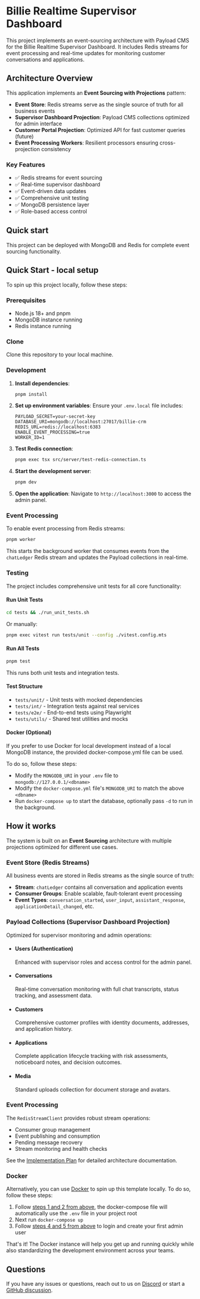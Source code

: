 # Billie Realtime Supervisor Dashboard

This project implements an event-sourcing architecture with Payload CMS for the Billie Realtime Supervisor Dashboard. It includes Redis streams for event processing and real-time updates for monitoring customer conversations and applications.

## Architecture Overview

This application implements an **Event Sourcing with Projections** pattern:

- **Event Store**: Redis streams serve as the single source of truth for all business events
- **Supervisor Dashboard Projection**: Payload CMS collections optimized for admin interface
- **Customer Portal Projection**: Optimized API for fast customer queries (future)
- **Event Processing Workers**: Resilient processors ensuring cross-projection consistency

### Key Features

- ✅ Redis streams for event sourcing
- ✅ Real-time supervisor dashboard
- ✅ Event-driven data updates
- ✅ Comprehensive unit testing
- ✅ MongoDB persistence layer
- ✅ Role-based access control

## Quick start

This project can be deployed with MongoDB and Redis for complete event sourcing functionality.

## Quick Start - local setup

To spin up this project locally, follow these steps:

### Prerequisites

- Node.js 18+ and pnpm
- MongoDB instance running
- Redis instance running

### Clone

Clone this repository to your local machine.

### Development

1. **Install dependencies**:
   ```bash
   pnpm install
   ```

2. **Set up environment variables**:
   Ensure your `.env.local` file includes:
   ```env
   PAYLOAD_SECRET=your-secret-key
   DATABASE_URI=mongodb://localhost:27017/billie-crm
   REDIS_URL=redis://localhost:6383
   ENABLE_EVENT_PROCESSING=true
   WORKER_ID=1
   ```

3. **Test Redis connection**:
   ```bash
   pnpm exec tsx src/server/test-redis-connection.ts
   ```

4. **Start the development server**:
   ```bash
   pnpm dev
   ```

5. **Open the application**:
   Navigate to `http://localhost:3000` to access the admin panel.

### Event Processing

To enable event processing from Redis streams:

```bash
pnpm worker
```

This starts the background worker that consumes events from the `chatLedger` Redis stream and updates the Payload collections in real-time.

### Testing

The project includes comprehensive unit tests for all core functionality:

#### Run Unit Tests

```bash
cd tests && ./run_unit_tests.sh
```

Or manually:

```bash
pnpm exec vitest run tests/unit --config ./vitest.config.mts
```

#### Run All Tests

```bash
pnpm test
```

This runs both unit tests and integration tests.

#### Test Structure

- `tests/unit/` - Unit tests with mocked dependencies
- `tests/int/` - Integration tests against real services
- `tests/e2e/` - End-to-end tests using Playwright
- `tests/utils/` - Shared test utilities and mocks

#### Docker (Optional)

If you prefer to use Docker for local development instead of a local MongoDB instance, the provided docker-compose.yml file can be used.

To do so, follow these steps:

- Modify the `MONGODB_URI` in your `.env` file to `mongodb://127.0.0.1/<dbname>`
- Modify the `docker-compose.yml` file's `MONGODB_URI` to match the above `<dbname>`
- Run `docker-compose up` to start the database, optionally pass `-d` to run in the background.

## How it works

The system is built on an **Event Sourcing** architecture with multiple projections optimized for different use cases.

### Event Store (Redis Streams)

All business events are stored in Redis streams as the single source of truth:

- **Stream**: `chatLedger` contains all conversation and application events
- **Consumer Groups**: Enable scalable, fault-tolerant event processing
- **Event Types**: `conversation_started`, `user_input`, `assistant_response`, `applicationDetail_changed`, etc.

### Payload Collections (Supervisor Dashboard Projection)

Optimized for supervisor monitoring and admin operations:

- #### Users (Authentication)
  Enhanced with supervisor roles and access control for the admin panel.

- #### Conversations
  Real-time conversation monitoring with full chat transcripts, status tracking, and assessment data.

- #### Customers  
  Comprehensive customer profiles with identity documents, addresses, and application history.

- #### Applications
  Complete application lifecycle tracking with risk assessments, noticeboard notes, and decision outcomes.

- #### Media
  Standard uploads collection for document storage and avatars.

### Event Processing

The `RedisStreamClient` provides robust stream operations:

- Consumer group management
- Event publishing and consumption  
- Pending message recovery
- Stream monitoring and health checks

See the [Implementation Plan](Requirements/IMPLEMENTATION_PLAN.md) for detailed architecture documentation.

### Docker

Alternatively, you can use [Docker](https://www.docker.com) to spin up this template locally. To do so, follow these steps:

1. Follow [steps 1 and 2 from above](#development), the docker-compose file will automatically use the `.env` file in your project root
1. Next run `docker-compose up`
1. Follow [steps 4 and 5 from above](#development) to login and create your first admin user

That's it! The Docker instance will help you get up and running quickly while also standardizing the development environment across your teams.

## Questions

If you have any issues or questions, reach out to us on [Discord](https://discord.com/invite/payload) or start a [GitHub discussion](https://github.com/payloadcms/payload/discussions).
